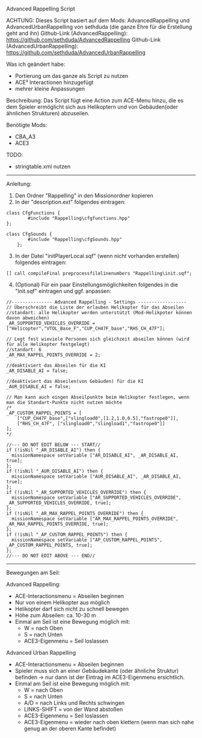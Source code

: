 Advanced Rappelling Script

ACHTUNG: Dieses Script basiert auf dem Mods: AdvancedRappelling und AdvancedUrbanRappelling von sethduda (die ganze Ehre für die Erstellung geht and ihn)
Github-Link (AdvancedRappelling): https://github.com/sethduda/AdvancedRappelling
Github-Link (AdvancedUrbanRappelling): https://github.com/sethduda/AdvancedUrbanRappelling


Was ich geändert habe:
- Portierung um das ganze als Script zu nutzen
- ACE³ Interactionen hinzugefügt
- mehrer kleine Anpassungen

Beschreibung:
Das Script fügt eine Action zum ACE-Menu hinzu, die es dem Spieler ermöglicht sich aus Helikoptern und von Gebäuden(oder ähnlichen Strukturen) abzuseilen.

Benötigte Mods:
- CBA_A3
- ACE3

TODO:
- stringtable.xml nutzen

-------------------------------------------------------------------------------------------------

Anleitung:
1. Den Ordner "Rappelling" in den Missionordner kopieren
2. In der "description.ext" folgendes eintragen:
```sqf
class CfgFunctions {
		#include "Rappelling\cfgfunctions.hpp"
};

class CfgSounds	{
		#include "Rappelling\cfgSounds.hpp"
	};
```
3. In der Datei "initPlayerLocal.sqf" (wenn nicht vorhanden erstellen) folgendes eintragen:
```sqf
[] call compileFinal preprocessfilelinenumbers "Rappelling\init.sqf";
```
4. (Optional) Für ein paar Einstellungsmöglichkeiten folgendes in die "Init.sqf" eintragen und ggf. anpassen:
```
//--------------- Advanced Rappelling - Settings ------------------
// Überschreibt die Liste der erlauben Helikopter für das Abseilen
//standart: alle Helikopter werden unterstützt (Mod-Helikpoter können davon abweichen)
_AR_SUPPORTED_VEHICLES_OVERRIDE = ["Helicopter","VTOL_Base_F","CUP_CH47F_base","RHS_CH_47F"];

// Legt fest wieviele Personen sich gleichzeit abseilen können (wird für alle Helikopter festgelegt)
//standart: 6
_AR_MAX_RAPPEL_POINTS_OVERRIDE = 2;

//deaktiviert das Abseilen für die KI
_AR_DISABLE_AI = false;

//deaktiviert das Abseilen(von Gebäuden) für die KI
_AUR_DISABLE_AI = false;

// Man kann auch eingen Abseilpunkte beim Helikopter festlegen, wenn man die Standart-Punkte nicht nutzen möchte
/*
_AP_CUSTOM_RAPPEL_POINTS = [
    ["CUP_CH47F_base",["slingload0",[1.2,1.0,0.5],"fastrope0"]],
    ["RHS_CH_47F", ["slingload0","slingload1","fastrope0"]]
];
*/

//--- DO NOT EDIT BELOW --- START//
if (!isNil "_AR_DISABLE_AI") then {
  missionNamespace setVariable ["AR_DISABLE_AI", _AR_DISABLE_AI, true];
};
if (!isNil "_AUR_DISABLE_AI") then {
  missionNamespace setVariable ["AUR_DISABLE_AI", _AR_DISABLE_AI, true];
};
if (!isNil "_AR_SUPPORTED_VEHICLES_OVERRIDE") then {
  missionNamespace setVariable ["AR_SUPPORTED_VEHICLES_OVERRIDE", _AR_SUPPORTED_VEHICLES_OVERRIDE, true];
};
if (!isNil "_AR_MAX_RAPPEL_POINTS_OVERRIDE") then {
  missionNamespace setVariable ["AR_MAX_RAPPEL_POINTS_OVERRIDE", _AR_MAX_RAPPEL_POINTS_OVERRIDE, true];
};
if (!isNil "_AP_CUSTOM_RAPPEL_POINTS") then {
  missionNamespace setVariable ["AP_CUSTOM_RAPPEL_POINTS", _AP_CUSTOM_RAPPEL_POINTS, true];
};
//--- DO NOT EDIT ABOVE --- END//
```

-------------------------------------------------------------------------------------------------
Bewegungen am Seil:

Advanced Rappelling:
  - ACE-Interactionsmenu = Abseilen beginnen
  - Nur von einem Helikopter aus möglich
  - Helikopter darf sich nicht zu schnell bewegen
  - Höhe zum Abseilen: ca. 10-30 m
  - Einmal am Seil ist eine Bewegung möglich mit:
    - W = nach Oben
    - S = nach Unten
    - ACE3-Eigenmenu = Seil loslassen

Advanced Urban Rappelling
  - ACE-Interactionsmenu = Abseilen beginnen
  - Spieler muss sich an einer Gebäudekante (oder ähnliche Struktur) befinden -> nur dann ist der Eintrag im ACE3-Eigenmenu ersichtlich.
  - Einmal am Seil ist eine Bewegung möglich mit:
    - W = nach Oben
    - S = nach Unten
    - A/D = nach Links und Rechts schwingen
    - LINKS-SHIFT = von der Wand abstoßen
    - ACE3-Eigenmenu = Seil loslassen
    - ACE3-Eigenmenu = wieder nach oben klettern (wenn man sich nahe genug an der oberen Kante befindet)
